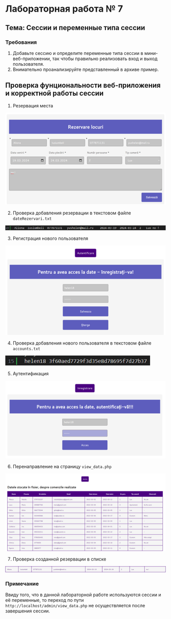 # Лабораторная работа № 7
## Тема: Сессии и переменные типа сессии
### Требования
1.	Добавьте сессию и определите переменные типа сессии в мини-веб-приложении, так чтобы правильно реализовать вход и выход пользователя.
2.	Внимательно проанализируйте представленный в архиве пример.

## Проверка фунциональности веб-приложения и корректной работы сессии
1. Резервация места

![screen](screens/1.jpg)

2. Проверка добавления резервации в текстовом файле `dateRezervari.txt`

![screen](screens/2.png)

3. Регистрация нового пользователя

![screen](screens/3.jpg)

4. Проверка добавления нового пользователя в текстовом файле `accounts.txt`

![screen](screens/7.jpg)

5. Аутентификация

![screen](screens/4.jpg)

6. Перенаправление на страницу `view_data.php`

![screen](screens/5.jpg)

7. Проверка созданной резервации в списке

![screen](screens/6.png)

### Примечание

Ввиду того, что в данной лабораторной работе используются сессии и её переменные, то переход по пути `http://localhost/admin/view_data.php` не осуществляется после завершения сессии.

